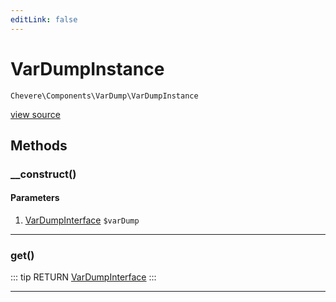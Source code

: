 ```yaml
---
editLink: false
---
```


# VarDumpInstance

`Chevere\Components\VarDump\VarDumpInstance`

[view source](https://github.com/chevere/chevere/blob/master/src/Chevere/Components/VarDump/VarDumpInstance.php)

## Methods

### __construct()

#### Parameters

1. [VarDumpInterface](../../Interfaces/VarDump/VarDumpInterface.md) `$varDump`

---

### get()

::: tip RETURN
[VarDumpInterface](../../Interfaces/VarDump/VarDumpInterface.md)
:::

---
